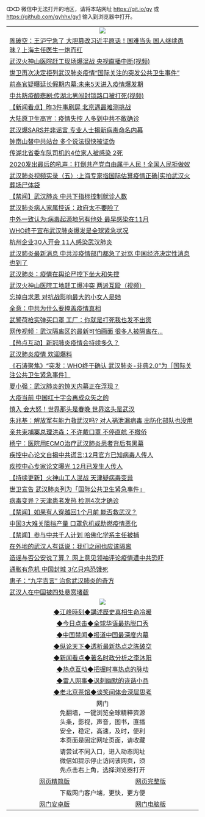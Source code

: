 ↀↀ 微信中无法打开的地区，请将本站网址 https://git.io/gy 或 https://github.com/gyhhx/gy1 输入到浏览器中打开。 

 <table>

  <tr>
    <td colspan="2" align=center><img src="https://cdn.jsdelivr.net/gh/gyoupiodf/im1/20190822-2.jpg"></td>
 </tr>
<tr><td colspan="2" align="left"><a href="https://xball.casa/oo.aspx?name=c1123935&key=eqxowaguscvmxdgc&from=gy">陈破空：王沪宁急了 大胆篡改习近平原话！国难当头 国人继续愚昧？上海主任医生一炮而红</a></td></tr>
<tr><td colspan="2" align="left"><a href="https://xball.casa/oo.aspx?name=c1123972&key=eqxowaguscvmxdgc&from=gy">武汉火神山医院赶工现场爆混战 央视直播中断(视频)</a></td></tr>
<tr><td colspan="2" align="left"><a href="https://xball.casa/oo.aspx?name=c1123906&key=eqxowaguscvmxdgc&from=gy">世卫再次决定拒列武汉肺炎疫情“国际关注的突发公共卫生事件”</a></td></tr>
<tr><td colspan="2" align="left"><a href="https://xball.casa/oo.aspx?name=c1123973&key=eqxowaguscvmxdgc&from=gy">前高官疑曝延长假期内幕:未来5天进入疫情爆发期</a></td></tr>
<tr><td colspan="2" align="left"><a href="https://xball.casa/oo.aspx?name=c1123921&key=eqxowaguscvmxdgc&from=gy">中共防疫酿悲剧:传湖北男闯封锁路口被打死(视频)</a></td></tr>
<tr><td colspan="2" align="left"><a href="https://xball.casa/oo.aspx?name=c1123953&key=eqxowaguscvmxdgc&from=gy">【新闻看点】昨3件事刷屏 北京遇最难测挑战</a></td></tr>
<tr><td colspan="2" align="left"><a href="https://xball.casa/oo.aspx?name=c1123955&key=eqxowaguscvmxdgc&from=gy">大陆原卫生高官：疫情失控 人多到中共不敢确诊</a></td></tr>
<tr><td colspan="2" align="left"><a href="https://xball.casa/oo.aspx?name=c1123877&key=eqxowaguscvmxdgc&from=gy">武汉爆SARS并非谣言 专业人士揭新病毒命名内幕</a></td></tr>
<tr><td colspan="2" align="left"><a href="https://xball.casa/oo.aspx?name=c1123992&key=eqxowaguscvmxdgc&from=gy">钟南山替中共站台 多个说法很快被证伪</a></td></tr>
<tr><td colspan="2" align="left"><a href="https://xball.casa/oo.aspx?name=c1123895&key=eqxowaguscvmxdgc&from=gy">传湖北省委车队司机的4位家人被感染 2死</a></td></tr>
<tr><td colspan="2" align="left"><a href="https://xball.casa/oo.aspx?name=c1124022&key=eqxowaguscvmxdgc&from=gy">2020发出最后的吼声：打倒共产党自由属于人民！全国人民拒做奴</a></td></tr>
<tr><td colspan="2" align="left"><a href="https://xball.casa/oo.aspx?name=c1123985&key=eqxowaguscvmxdgc&from=gy">武汉肺炎视频实录（五）:上海专家指国际估算疫情正确|实拍武汉火葬场尸体袋</a></td></tr>
<tr><td colspan="2" align="left"><a href="https://xball.casa/oo.aspx?name=c1123959&key=eqxowaguscvmxdgc&from=gy">【禁闻】武汉肺炎 中共下指标控制就诊人数</a></td></tr>
<tr><td colspan="2" align="left"><a href="https://xball.casa/oo.aspx?name=c1123898&key=eqxowaguscvmxdgc&from=gy">武汉肺炎病人家属控诉：政府太不要脸了</a></td></tr>
<tr><td colspan="2" align="left"><a href="https://xball.casa/oo.aspx?name=c1123927&key=eqxowaguscvmxdgc&from=gy">中外一致认为:病毒起源地另有他处 最早感染在11月</a></td></tr>
<tr><td colspan="2" align="left"><a href="https://xball.casa/oo.aspx?name=c1123934&key=eqxowaguscvmxdgc&from=gy">WHO终于宣布武汉肺炎爆发是全球紧急状况</a></td></tr>
<tr><td colspan="2" align="left"><a href="https://xball.casa/oo.aspx?name=c1123857&key=eqxowaguscvmxdgc&from=gy">杭州企业30人开会 11人感染武汉肺炎</a></td></tr>
<tr><td colspan="2" align="left"><a href="https://xball.casa/oo.aspx?name=c1124011&key=eqxowaguscvmxdgc&from=gy">武汉肺炎最新消息 中共涉疫情部门都急了对骂 中国经济决定性消息也到了</a></td></tr>
<tr><td colspan="2" align="left"><a href="https://xball.casa/oo.aspx?name=c1123969&key=eqxowaguscvmxdgc&from=gy">武汉肺炎：疫情在舆论严控下坐大和失控</a></td></tr>
<tr><td colspan="2" align="left"><a href="https://xball.casa/oo.aspx?name=c1123995&key=eqxowaguscvmxdgc&from=gy">武汉火神山医院工地赶工爆冲突 两派互殴（视频）</a></td></tr>
<tr><td colspan="2" align="left"><a href="https://xball.casa/oo.aspx?name=c1123981&key=eqxowaguscvmxdgc&from=gy">忘掉白求恩 对抗战影响最大的小女人是她</a></td></tr>
<tr><td colspan="2" align="left"><a href="https://xball.casa/oo.aspx?name=c1123956&key=eqxowaguscvmxdgc&from=gy">全意：中共为什么要掩盖疫情真相</a></td></tr>
<tr><td colspan="2" align="left"><a href="https://xball.casa/oo.aspx?name=c1123923&key=eqxowaguscvmxdgc&from=gy">武警荷枪实弹买口罩 工厂：你就是打死我也发不出货</a></td></tr>
<tr><td colspan="2" align="left"><a href="https://xball.casa/oo.aspx?name=c1124007&key=eqxowaguscvmxdgc&from=gy">网传视频：武汉隔离区的最新可怕画面 很多人被隔离在…</a></td></tr>
<tr><td colspan="2" align="left"><a href="https://xball.casa/oo.aspx?name=c1123968&key=eqxowaguscvmxdgc&from=gy">【热点互动】新冠肺炎疫情会持续多久？</a></td></tr>
<tr><td colspan="2" align="left"><a href="https://xball.casa/oo.aspx?name=c1123910&key=eqxowaguscvmxdgc&from=gy">武汉肺炎疫情 欢迎爆料</a></td></tr>
<tr><td colspan="2" align="left"><a href="https://xball.casa/oo.aspx?name=c1123977&key=eqxowaguscvmxdgc&from=gy">《石涛聚焦》“突发：WHO终于确认 武汉肺炎-非典2.0”为［国际关注公共卫生紧急事件］</a></td></tr>
<tr><td colspan="2" align="left"><a href="https://xball.casa/oo.aspx?name=c1123914&key=eqxowaguscvmxdgc&from=gy">夏小强：武汉肺炎的惊天内幕正在浮现？</a></td></tr>
<tr><td colspan="2" align="left"><a href="https://xball.casa/oo.aspx?name=c1123859&key=eqxowaguscvmxdgc&from=gy">大疫当前 中国红十字会再成众矢之的</a></td></tr>
<tr><td colspan="2" align="left"><a href="https://xball.casa/oo.aspx?name=c1124012&key=eqxowaguscvmxdgc&from=gy">慎入 会大怒！世界那头是春晚 世界这头是武汉</a></td></tr>
<tr><td colspan="2" align="left"><a href="https://xball.casa/oo.aspx?name=c1124019&key=eqxowaguscvmxdgc&from=gy">朱兆基：解放军有能力救武汉吗? 对人祸泄漏病毒 出防化部队也没用</a></td></tr>
<tr><td colspan="2" align="left"><a href="https://xball.casa/oo.aspx?name=c1123867&key=eqxowaguscvmxdgc&from=gy">亲共柬埔寨总理洪森：不许戴口罩 不停直航 不撤侨</a></td></tr>
<tr><td colspan="2" align="left"><a href="https://xball.casa/oo.aspx?name=c1123919&key=eqxowaguscvmxdgc&from=gy">杨宁：医院用ECMO治疗武汉肺炎患者背后有黑幕</a></td></tr>
<tr><td colspan="2" align="left"><a href="https://xball.casa/oo.aspx?name=c1123984&key=eqxowaguscvmxdgc&from=gy">疾控中心论文自揭中共谎言:12月官方已知病毒人传人</a></td></tr>
<tr><td colspan="2" align="left"><a href="https://xball.casa/oo.aspx?name=c1123970&key=eqxowaguscvmxdgc&from=gy">疾控中心专家论文曝光 12月已发生人传人</a></td></tr>
<tr><td colspan="2" align="left"><a href="https://xball.casa/oo.aspx?name=c1120084&key=eqxowaguscvmxdgc&from=gy">【持续更新】火神山工人混战 天津疑病毒变异</a></td></tr>
<tr><td colspan="2" align="left"><a href="https://xball.casa/oo.aspx?name=c1123922&key=eqxowaguscvmxdgc&from=gy">世卫宣告 武汉肺炎列为「国际公共卫生紧急事件」</a></td></tr>
<tr><td colspan="2" align="left"><a href="https://xball.casa/oo.aspx?name=c1123858&key=eqxowaguscvmxdgc&from=gy">病毒变异？天津患者发热 检测4次才确诊</a></td></tr>
<tr><td colspan="2" align="left"><a href="https://xball.casa/oo.aspx?name=c1123961&key=eqxowaguscvmxdgc&from=gy">【禁闻】如果有人穿越回1个月前 能否救武汉？</a></td></tr>
<tr><td colspan="2" align="left"><a href="https://xball.casa/oo.aspx?name=c1123974&key=eqxowaguscvmxdgc&from=gy">中国3大难关阻挡产量 口罩危机或助燃疫情恶化</a></td></tr>
<tr><td colspan="2" align="left"><a href="https://xball.casa/oo.aspx?name=c1123960&key=eqxowaguscvmxdgc&from=gy">【禁闻】参与中共千人计划 哈佛化学系主任被捕</a></td></tr>
<tr><td colspan="2" align="left"><a href="https://xball.casa/oo.aspx?name=c1123946&key=eqxowaguscvmxdgc&from=gy">在外地的武汉人有话说：我们之间也应该隔离</a></td></tr>
<tr><td colspan="2" align="left"><a href="https://xball.casa/oo.aspx?name=c1123943&key=eqxowaguscvmxdgc&from=gy">造谣与否公安说了算？ 网上意见领袖评论疫情遭中共恐吓</a></td></tr>
<tr><td colspan="2" align="left"><a href="https://xball.casa/oo.aspx?name=c1123880&key=eqxowaguscvmxdgc&from=gy">通胀有危机 中国封城 3亿只鸡恐饿死</a></td></tr>
<tr><td colspan="2" align="left"><a href="https://xball.casa/oo.aspx?name=c1123876&key=eqxowaguscvmxdgc&from=gy">惠子：“九字吉言” 治愈武汉肺炎的奇方</a></td></tr>
<tr><td colspan="2" align="left"><a href="https://xball.casa/oo.aspx?name=c1123971&key=eqxowaguscvmxdgc&from=gy">武汉人在中国被四处悬赏堵截</a></td></tr>

 <tr>
   <td colspan="2" align=center><img src="https://cdn.jsdelivr.net/gh/gyoupiodf/im1/jf-1.jpg"></td>
  </tr>
   <tr>
   <td colspan="2" align=center> 
<a href="https://xball.casa/oo.aspx?name=c922850&key=eqxowaguscvmxdgc&from=gy&tag=9877">◆江峰時刻◆講述歷史真相生命冷暖</a><br/>
    </td>
  </tr>
   <tr>
   <td colspan="2" align=center> 
<a href="https://xball.casa/oo.aspx?name=c816850&key=eqxowaguscvmxdgc&from=gy&tag=9877">◆今日点击◆全球华语最热脱口秀</a><br/>
    </td>
  </tr>
  <tr>
  <td colspan="2" align=center>
<a href="https://xball.casa/oo.aspx?name=c816860&key=eqxowaguscvmxdgc&from=gy&tag=99733110">◆中国禁闻◆报道中国最深度内幕</a><br/>
   </tr>
  <tr>
     <td colspan="2" align=center>
<a href="https://xball.casa/oo.aspx?name=c816855&key=eqxowaguscvmxdgc&from=gy&tag=997110">◆纵论天下◆透析最新热点之陈破空</a><br/>
   </tr>
   <tr>
      <td colspan="2" align=center>
<a href="https://xball.casa/oo.aspx?name=c838308&key=eqxowaguscvmxdgc&from=gy&tag=9973110">◆新闻看点◆著名时政分析之李沐阳</a><br/>
   </tr>
   <tr>
     <td colspan="2" align=center>
<a href="https://xball.casa/oo.aspx?name=c816852&key=eqxowaguscvmxdgc&from=gy&tag=9733110">◆热点互动◆把握时事热点的脉动</a><br/>
   </tr>
   <tr>
      <td colspan="2" align=center>
<a href="https://xball.casa/oo.aspx?name=c816694&key=eqxowaguscvmxdgc&from=gy&tag=93310">◆雷人网事◆讽刺幽默的诙谐小品</a><br/>
   </tr>
   <tr>
    <td colspan="2" align=center>
<a href="https://xball.casa/oo.aspx?name=c816650&key=eqxowaguscvmxdgc&from=gy&tag=9973110">◆老北京茶馆◆谈笑间体会深层思考</a><br/>
   </tr>
<tr>
    <td colspan="2" align="center">网门<br/>免翻墙，一键浏览全球精粹资源<br/>头条，影视，声音，图书，直播<br/>安全，稳定，高速，及时，便利<br/>本页面是固定网址页面，请收藏</td>
  <tr>
  <tr>
    <td colspan="2" align="center">请尝试不同入口，进入动态网址<br/>微信如提示停止访问该网页，须<br/>先点击右上角，选择浏览器打开</td>
  <tr>  
  <tr>
    <td align="center"><a href="https://gitcdn.xyz/repo/otiny/up/master/show002.htm">网页精简版</a></td>
    <td align="center"><a href="https://gitcdn.xyz/repo/otiny/up/master/show001.htm">网页完整版</a></td>
  </tr>
  <tr>
    <td colspan="2" align="center">下载网门客户端，更快，更方便</td>
  <tr>
  <tr>
    <td align="center"><a href="https://raw.githubusercontent.com/opipe/up/master/oGatea.apk">网门安卓版</a></td>
    <td align="center"><a href="https://raw.githubusercontent.com/opipe/up/master/oGate.zip">网门电脑版</a></td>
  </tr>

</table>

